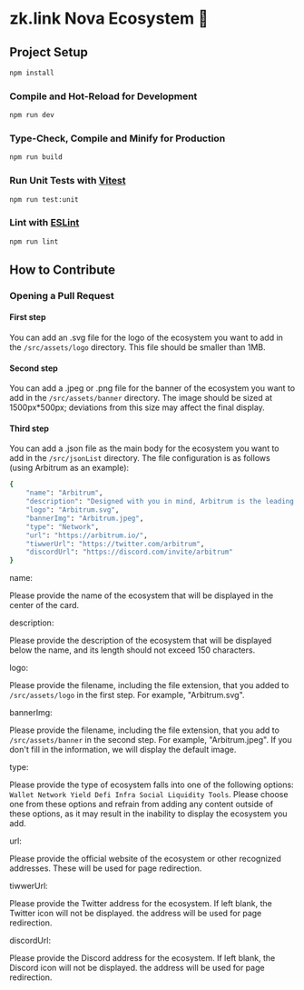 
# zk.link Nova Ecosystem 🚀



## Project Setup

```sh
npm install
```

### Compile and Hot-Reload for Development

```sh
npm run dev
```

### Type-Check, Compile and Minify for Production

```sh
npm run build
```

### Run Unit Tests with [Vitest](https://vitest.dev/)

```sh
npm run test:unit
```

### Lint with [ESLint](https://eslint.org/)

```sh
npm run lint
```

## How to Contribute

### Opening a Pull Request

#### First step

You can add an .svg file for the logo of the ecosystem you want to add in the `/src/assets/logo` directory. This file should be smaller than 1MB.

#### Second step

You can add a .jpeg or .png file for the banner of the ecosystem you want to add in the `/src/assets/banner` directory. The image should be sized at 1500px*500px; deviations from this size may affect the final display.

#### Third step

You can add a .json file as the main body for the ecosystem you want to add in the `/src/jsonList` directory. The file configuration is as follows (using Arbitrum as an example):

```bash
{
    "name": "Arbitrum",
    "description": "Designed with you in mind, Arbitrum is the leading Layer 2 technology that empowers you to explore and build in the largest Layer 1 ecosystem, Ethereum.",
    "logo": "Arbitrum.svg",
    "bannerImg": "Arbitrum.jpeg",
    "type": "Network",
    "url": "https://arbitrum.io/",
    "tiwwerUrl": "https://twitter.com/arbitrum",
    "discordUrl": "https://discord.com/invite/arbitrum"
}
```

name: 

Please provide the name of the ecosystem that will be displayed in the center of the card.

description:

Please provide the description of the ecosystem that will be displayed below the name, and its length should not exceed 150 characters.

logo: 

Please provide the filename, including the file extension, that you added to `/src/assets/logo` in the first step. For example, "Arbitrum.svg".

bannerImg:

Please provide the filename, including the file extension, that you add to `/src/assets/banner` in the second step. For example, "Arbitrum.jpeg". If you don't fill in the information, we will display the default image.

type:

Please provide the type of ecosystem falls into one of the following options: `Wallet Network Yield Defi Infra Social Liquidity Tools`. Please choose one from these options and refrain from adding any content outside of these options, as it may result in the inability to display the ecosystem you add.

url:

Please provide the official website of the ecosystem or other recognized addresses. These will be used for page redirection.

tiwwerUrl:

Please provide the Twitter address for the ecosystem. If left blank, the Twitter icon will not be displayed. the address will be used for page redirection.

discordUrl:

Please provide the Discord address for the ecosystem. If left blank, the Discord icon will not be displayed. the address will be used for page redirection.